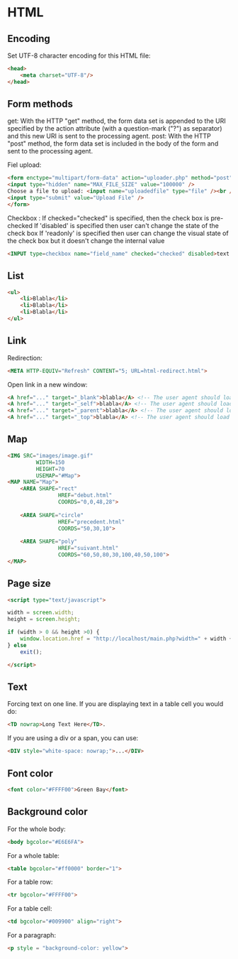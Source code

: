 HTML
====

## Encoding

Set UTF-8 character encoding for this HTML file:
```html
<head>
	<meta charset="UTF-8"/>
</head>
```

## Form methods

get: With the HTTP "get" method, the form data set is appended to the URI specified by the action attribute (with a question-mark ("?") as separator) and this new URI is sent to the processing agent.
post: With the HTTP "post" method, the form data set is included in the body of the form and sent to the processing agent.

Fiel upload:
```html
<form enctype="multipart/form-data" action="uploader.php" method="post">
<input type="hidden" name="MAX_FILE_SIZE" value="100000" />
Choose a file to upload: <input name="uploadedfile" type="file" /><br />
<input type="submit" value="Upload File" />
</form>
```

Checkbox :
If checked="checked" is specified, then the check box is pre-checked
If 'disabled' is specified then user can't change the state of the check box
If 'readonly' is specified then user can change the visual state of the check box but it doesn't change the internal value
```html
<INPUT type=checkbox name="field_name" checked="checked" disabled>text label
```

## List

```html
<ul>
	<li>Blabla</li>
	<li>Blabla</li>
	<li>Blabla</li>
</ul>
```

## Link

Redirection:
```html
<META HTTP-EQUIV="Refresh" CONTENT="5; URL=html-redirect.html">
```

Open link in a new window:
```html
<A href="..." target="_blank">blabla</A> <!-- The user agent should load the designated document in a new, unnamed window. -->
<A href="..." target="_self">blabla</A> <!-- The user agent should load the document in the same frame as the element that refers to this target. -->
<A href="..." target="_parent">blabla</A> <!-- The user agent should load the document into the immediate FRAMESET parent of the current frame. This value is equivalent to _self if the current frame has no parent. -->
<A href="..." target="_top">blabla</A> <!-- The user agent should load the document into the full, original window (thus canceling all other frames). This value is equivalent to _self if the current frame has no parent. -->
```

## Map

```html
<IMG SRC="images/image.gif"
		 WIDTH=150
		 HEIGHT=70
		 USEMAP="#Map">
<MAP NAME="Map">
	<AREA SHAPE="rect"
				HREF="debut.html"
				COORDS="0,0,48,28">
	
	<AREA SHAPE="circle"
				HREF="precedent.html"
				COORDS="50,30,10">
	
	<AREA SHAPE="poly"
				HREF="suivant.html"
				COORDS="60,50,80,30,100,40,50,100">
</MAP>
```

## Page size

```html
<script type="text/javascript">

width = screen.width;
height = screen.height;

if (width > 0 && height >0) {
    window.location.href = "http://localhost/main.php?width=" + width + "&height=" + height;
} else 
    exit();

</script>
```

## Text

Forcing text on one line.
If you are displaying text in a table cell you would do:
```html
<TD nowrap>Long Text Here</TD>.
```
If you are using a div or a span, you can use:
```html
<DIV style="white-space: nowrap;">...</DIV>
```

## Font color

```html
<font color="#FFFF00">Green Bay</font>
```

## Background color

For the whole body:
```html
<body bgcolor="#E6E6FA">
```

For a whole table:
```html
<table bgcolor="#ff0000" border="1">
```

For a table row:
```html
<tr bgcolor="#FFFF00">
```

For a table cell:
```html
<td bgcolor="#009900" align="right">
```

For a paragraph:
```html
<p style = "background-color: yellow">
```
